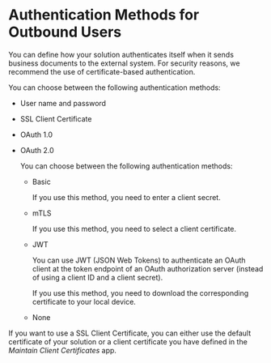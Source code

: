 <!-- loiof18cef354fb84026b5022020d82ae01d -->

# Authentication Methods for Outbound Users

You can define how your solution authenticates itself when it sends business documents to the external system. For security reasons, we recommend the use of certificate-based authentication.

You can choose between the following authentication methods:

-   User name and password

-   SSL Client Certificate

-   OAuth 1.0

-   OAuth 2.0

    You can choose between the following authentication methods:

    -   Basic

        If you use this method, you need to enter a client secret.

    -   mTLS

        If you use this method, you need to select a client certificate.

    -   JWT

        You can use JWT \(JSON Web Tokens\) to authenticate an OAuth client at the token endpoint of an OAuth authorization server \(instead of using a client ID and a client secret\).

        If you use this method, you need to download the corresponding certificate to your local device.

    -   None



If you want to use a SSL Client Certificate, you can either use the default certificate of your solution or a client certificate you have defined in the *Maintain Client Certificates* app.

